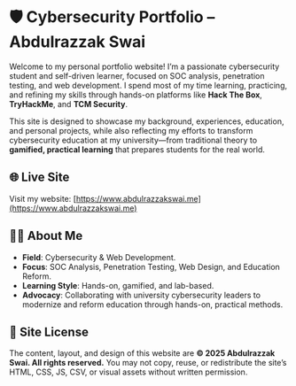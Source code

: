 # 🛡️ Cybersecurity Portfolio – Abdulrazzak Swai

Welcome to my personal portfolio website! I’m a passionate cybersecurity student and self-driven learner, focused on SOC analysis, penetration testing, and web development. I spend most of my time learning, practicing, and refining my skills through hands-on platforms like **Hack The Box**, **TryHackMe**, and **TCM Security**.

This site is designed to showcase my background, experiences, education, and personal projects, while also reflecting my efforts to transform cybersecurity education at my university—from traditional theory to **gamified, practical learning** that prepares students for the real world.

## 🌐 Live Site

Visit my website: [https://www.abdulrazzakswai.me](https://www.abdulrazzakswai.me)

## 👨‍💻 About Me

* **Field**: Cybersecurity & Web Development.
* **Focus**: SOC Analysis, Penetration Testing, Web Design, and Education Reform.
* **Learning Style**: Hands-on, gamified, and lab-based.
* **Advocacy**: Collaborating with university cybersecurity leaders to modernize and reform education through hands-on, practical methods.

## 🚫 Site License

The content, layout, and design of this website are **© 2025 Abdulrazzak Swai. All rights reserved.**
You may not copy, reuse, or redistribute the site’s HTML, CSS, JS, CSV, or visual assets without written permission.
